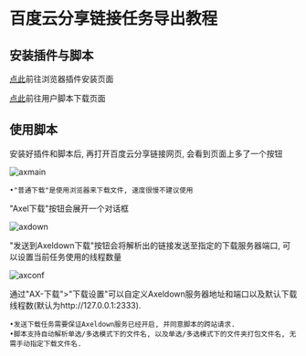 # 百度云分享链接任务导出教程  

## 安装插件与脚本  

[点此](http://tampermonkey.net)前往浏览器插件安装页面  

[点此](https://greasyfork.org/zh-CN/scripts/38418-ax-百度云盘)前往用户脚本下载页面  

## 使用脚本  

安装好插件和脚本后, 再打开百度云分享链接网页, 会看到页面上多了一个按钮  

![axmain](https://github.com/lihaoyun6/axeldown-core/blob/master/screenshot/axdmain.jpg)  

````
•"普通下载"是使用浏览器来下载文件, 速度很慢不建议使用
````

"Axel下载"按钮会展开一个对话框  

![axdown](https://github.com/lihaoyun6/axeldown-core/blob/master/screenshot/axdurl.jpg)  

"发送到Axeldown下载"按钮会将解析出的链接发送至指定的下载服务器端口, 可以设置当前任务使用的线程数量  

![axconf](https://github.com/lihaoyun6/axeldown-core/blob/master/screenshot/axdconf.jpg)  

通过"AX-下载">"下载设置"可以自定义Axeldown服务器地址和端口以及默认下载线程数(默认为http://127.0.0.1:2333).  

````
•发送下载任务需要保证Axeldown服务已经开启, 并同意脚本的跨站请求.    
•脚本支持自动解析单选/多选模式下的文件名, 以及单选/多选模式下的文件夹打包文件名, 无需手动指定下载文件名.  
````
